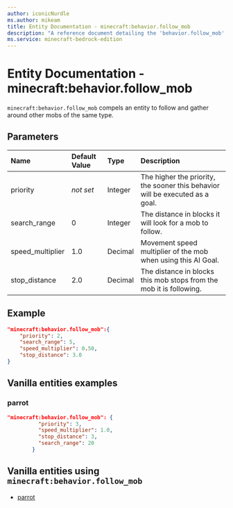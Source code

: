 ```yaml
---
author: iconicNurdle
ms.author: mikeam
title: Entity Documentation - minecraft:behavior.follow_mob
description: "A reference document detailing the 'behavior.follow_mob' entity goal"
ms.service: minecraft-bedrock-edition
---
```


# Entity Documentation - minecraft:behavior.follow_mob

`minecraft:behavior.follow_mob` compels an entity to follow and gather around other mobs of the same type.

## Parameters

|Name |Default Value  |Type  |Description  |
|:----------|:----------|:----------|:----------|
|priority|*not set*|Integer|The higher the priority, the sooner this behavior will be executed as a goal.|
|search_range| 0| Integer| The distance in blocks it will look for a mob to follow. |
|speed_multiplier| 1.0| Decimal| Movement speed multiplier of the mob when using this AI Goal. |
|stop_distance| 2.0|Decimal| The distance in blocks this mob stops from the mob it is following. |

## Example

```json
"minecraft:behavior.follow_mob":{
    "priority": 2,
    "search_range": 5,
    "speed_multiplier": 0.50,
    "stop_distance": 3.0
}
```

## Vanilla entities examples

### parrot

```json
"minecraft:behavior.follow_mob": {
          "priority": 3,
          "speed_multiplier": 1.0,
          "stop_distance": 3,
          "search_range": 20
        }
```

## Vanilla entities using `minecraft:behavior.follow_mob`

- [parrot](../../../../Source/VanillaBehaviorPack_Snippets/entities/parrot.md)
